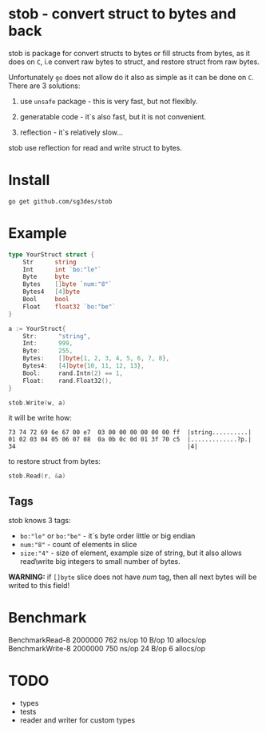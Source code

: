 # stob - convert struct to bytes and back 

stob is package for convert structs to bytes or fill structs from bytes, as it does on `C`, i.e convert raw bytes to struct, and restore struct from raw bytes. 

Unfortunately `go` does not allow do it also as simple as it can be done on `C`. There are 3 solutions:

1. use `unsafe` package - this is very fast, but not flexibly.

2. generatable code - it`s also fast, but it is not convenient.

3. reflection - it`s relatively slow...

stob use reflection for read and write struct to bytes.


# Install

```
go get github.com/sg3des/stob
```

# Example

```go
type YourStruct struct {
	Str      string 
	Int      int `bo:"le"`
	Byte     byte
	Bytes    []byte `num:"8"`
	Bytes4   [4]byte
	Bool     bool
	Float    float32 `bo:"be"`
}

a := YourStruct{
	Str:      "string",
	Int:      999,
	Byte:     255,
	Bytes:    []byte{1, 2, 3, 4, 5, 6, 7, 8},
	Bytes4:   [4]byte{10, 11, 12, 13},
	Bool:     rand.Intn(2) == 1,
	Float:    rand.Float32(),
}

stob.Write(w, a)
```

it will be write how:
```
73 74 72 69 6e 67 00 e7  03 00 00 00 00 00 00 ff  |string..........|
01 02 03 04 05 06 07 08  0a 0b 0c 0d 01 3f 70 c5  |.............?p.|
34                                                |4|
```

to restore struct from bytes:

```go
stob.Read(r, &a)
```

## Tags

stob knows 3 tags:

 * `bo:"le"` or `bo:"be"` - it`s byte order little or big endian
 * `num:"8"` - count of elements in slice
 * `size:"4"` - size of element, example size of string, but it also allows read\write big integers to small number of bytes.

**WARNING:** if `[]byte` slice does not have *num* tag, then all next bytes will be writed to this field!


# Benchmark

BenchmarkRead-8    2000000    762 ns/op    10 B/op    10 allocs/op
BenchmarkWrite-8   2000000    750 ns/op    24 B/op    6 allocs/op

# TODO

* types
* tests
* reader and writer for custom types
